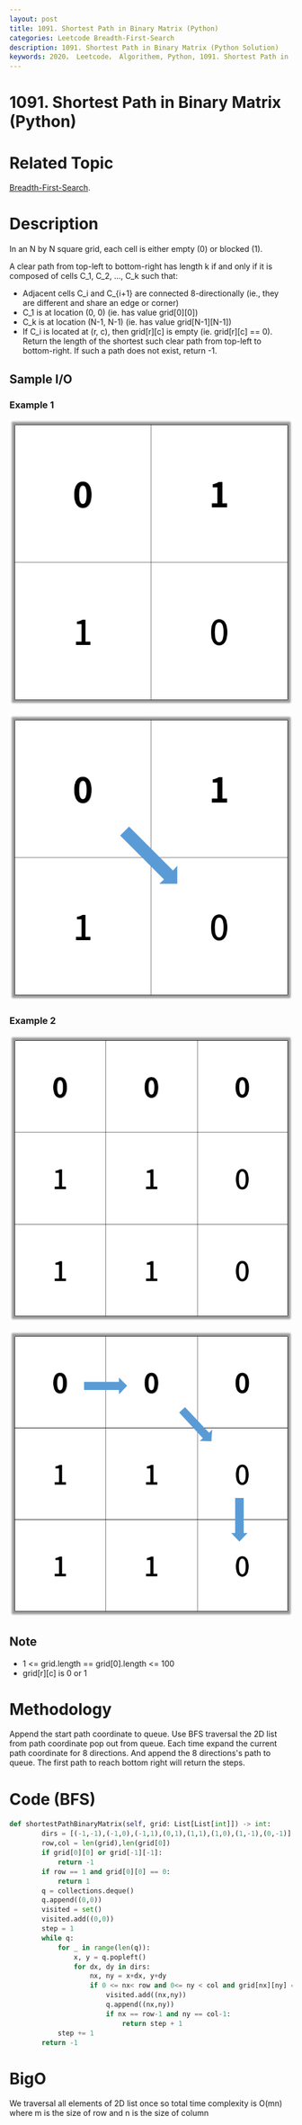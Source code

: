 ```yaml
---
layout: post
title: 1091. Shortest Path in Binary Matrix (Python)
categories: Leetcode Breadth-First-Search
description: 1091. Shortest Path in Binary Matrix (Python Solution)
keywords: 2020， Leetcode， Algorithem, Python, 1091. Shortest Path in Binary Matrix, zhenyu, Breadth-First-Search, BFS, Breadth First Search
---
```


# 1091. Shortest Path in Binary Matrix (Python)

# Related Topic
<a href="/categories/#Breadth-First-Search" target="_blank"> Breadth-First-Search</a>.

# Description
In an N by N square grid, each cell is either empty (0) or blocked (1).

A clear path from top-left to bottom-right has length k if and only if it is composed of cells C_1, C_2, ..., C_k such that:

* Adjacent cells C_i and C_{i+1} are connected 8-directionally (ie., they are different and share an edge or corner)
* C_1 is at location (0, 0) (ie. has value grid[0][0])
* C_k is at location (N-1, N-1) (ie. has value grid[N-1][N-1])
* If C_i is located at (r, c), then grid[r][c] is empty (ie. grid[r][c] == 0).
Return the length of the shortest such clear path from top-left to bottom-right.  If such a path does not exist, return -1.


## Sample I/O

### Example 1
![ex1-1](/images/blog/example1_1.png)

![ex1-2](/images/blog/example1_2.png)

### Example 2
![ex2-1](/images/blog/example2_1.png)

![ex2-2](/images/blog/example2_2.png)

## Note
* 1 <= grid.length == grid[0].length <= 100
* grid[r][c] is 0 or 1

# Methodology
Append the start path coordinate to queue. Use BFS traversal the 2D list from path coordinate pop out from queue. Each time expand the current path coordinate for 8 directions. And append the 8 directions's path to queue. The first path to reach bottom right will return the steps.

# Code (BFS)
```python
def shortestPathBinaryMatrix(self, grid: List[List[int]]) -> int:
        dirs = [(-1,-1),(-1,0),(-1,1),(0,1),(1,1),(1,0),(1,-1),(0,-1)]
        row,col = len(grid),len(grid[0])
        if grid[0][0] or grid[-1][-1]:
            return -1
        if row == 1 and grid[0][0] == 0:
            return 1
        q = collections.deque()
        q.append((0,0))
        visited = set()
        visited.add((0,0))
        step = 1
        while q:
            for _ in range(len(q)):
                x, y = q.popleft()
                for dx, dy in dirs:
                    nx, ny = x+dx, y+dy
                    if 0 <= nx< row and 0<= ny < col and grid[nx][ny] == 0 and (nx,ny) not in visited:
                        visited.add((nx,ny))
                        q.append((nx,ny))
                        if nx == row-1 and ny == col-1:
                            return step + 1
            step += 1
        return -1
```
# BigO
We traversal all elements of 2D list once so total time complexity is O(mn) where m is the size of row and n is the size of column
